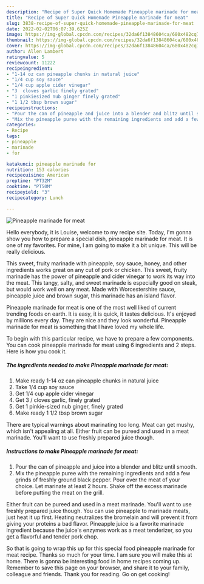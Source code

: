 ```yaml
---
description: "Recipe of Super Quick Homemade Pineapple marinade for meat"
title: "Recipe of Super Quick Homemade Pineapple marinade for meat"
slug: 3838-recipe-of-super-quick-homemade-pineapple-marinade-for-meat
date: 2022-02-02T06:07:39.625Z
image: https://img-global.cpcdn.com/recipes/32da6f13848604ca/680x482cq70/pineapple-marinade-for-meat-recipe-main-photo.jpg
thumbnail: https://img-global.cpcdn.com/recipes/32da6f13848604ca/680x482cq70/pineapple-marinade-for-meat-recipe-main-photo.jpg
cover: https://img-global.cpcdn.com/recipes/32da6f13848604ca/680x482cq70/pineapple-marinade-for-meat-recipe-main-photo.jpg
author: Allen Lambert
ratingvalue: 5
reviewcount: 11222
recipeingredient:
- "1-14 oz can pineapple chunks in natural juice"
- "1/4 cup soy sauce"
- "1/4 cup apple cider vinegar"
- "3  cloves garlic finely grated"
- "1 pinkiesized nub ginger finely grated"
- "1 1/2 tbsp brown sugar"
recipeinstructions:
- "Pour the can of pineapple and juice into a blender and blitz until smooth."
- "Mix the pineapple puree with the remaining ingredients and add a few grinds of freshly ground black pepper. Pour over the meat of your choice. Let marinate at least 2 hours. Shake off the excess marinade before putting the meat on the grill."
categories:
- Recipe
tags:
- pineapple
- marinade
- for

katakunci: pineapple marinade for 
nutrition: 153 calories
recipecuisine: American
preptime: "PT32M"
cooktime: "PT50M"
recipeyield: "3"
recipecategory: Lunch

---
```



![Pineapple marinade for meat](https://img-global.cpcdn.com/recipes/32da6f13848604ca/680x482cq70/pineapple-marinade-for-meat-recipe-main-photo.jpg)

Hello everybody, it is Louise, welcome to my recipe site. Today, I'm gonna show you how to prepare a special dish, pineapple marinade for meat. It is one of my favorites. For mine, I am going to make it a bit unique. This will be really delicious.

This sweet, fruity marinade with pineapple, soy sauce, honey, and other ingredients works great on any cut of pork or chicken. This sweet, fruity marinade has the power of pineapple and cider vinegar to work its way into the meat. This tangy, salty, and sweet marinade is especially good on steak, but would work well on any meat. Made with Worcestershire sauce, pineapple juice and brown sugar, this marinade has an island flavor.

Pineapple marinade for meat is one of the most well liked of current trending foods on earth. It is easy, it is quick, it tastes delicious. It's enjoyed by millions every day. They are nice and they look wonderful. Pineapple marinade for meat is something that I have loved my whole life.


To begin with this particular recipe, we have to prepare a few components. You can cook pineapple marinade for meat using 6 ingredients and 2 steps. Here is how you cook it.

<!--inarticleads1-->

##### The ingredients needed to make Pineapple marinade for meat:

1. Make ready 1-14 oz can pineapple chunks in natural juice
1. Take 1/4 cup soy sauce
1. Get 1/4 cup apple cider vinegar
1. Get 3 / cloves garlic, finely grated
1. Get 1 pinkie-sized nub ginger, finely grated
1. Make ready 1 1/2 tbsp brown sugar


There are typical warnings about marinating too long. Meat can get mushy, which isn&#39;t appealing at all. Either fruit can be pureed and used in a meat marinade. You&#39;ll want to use freshly prepared juice though. 

<!--inarticleads2-->

##### Instructions to make Pineapple marinade for meat:

1. Pour the can of pineapple and juice into a blender and blitz until smooth.
1. Mix the pineapple puree with the remaining ingredients and add a few grinds of freshly ground black pepper. Pour over the meat of your choice. Let marinate at least 2 hours. Shake off the excess marinade before putting the meat on the grill.


Either fruit can be pureed and used in a meat marinade. You&#39;ll want to use freshly prepared juice though. You can use pineapple to marinade meats, just heat it up first. Heating neutralizes the bromelain and will prevent it from giving your proteins a bad flavor. Pineapple juice is a favorite marinade ingredient because the juice&#39;s enzymes work as a meat tenderizer, so you get a flavorful and tender pork chop. 

So that is going to wrap this up for this special food pineapple marinade for meat recipe. Thanks so much for your time. I am sure you will make this at home. There is gonna be interesting food in home recipes coming up. Remember to save this page on your browser, and share it to your family, colleague and friends. Thank you for reading. Go on get cooking!
